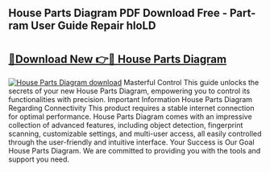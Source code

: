 ## House Parts Diagram PDF Download Free - Part-ram User Guide Repair hIoLD

# <h2><a href="http://dfplh3.blite.top/?on=House+Parts+Diagram">🔗Download New 👉🔴 House Parts Diagram</a></h2>

[![House Parts Diagram download](https://i.imgur.com/lujVjoI.png)](http://dfplh3.blite.top/?on=House+Parts+Diagram)
Masterful Control This guide unlocks the secrets of your new House Parts Diagram, empowering you to control its functionalities with precision. Important Information House Parts Diagram Regarding Connectivity This product requires a stable internet connection for optimal performance. House Parts Diagram comes with an impressive collection of advanced features, including object detection, fingerprint scanning, customizable settings, and multi-user access, all easily controlled through the user-friendly and intuitive interface. Your Success is Our Goal House Parts Diagram. We are committed to providing you with the tools and support you need.
